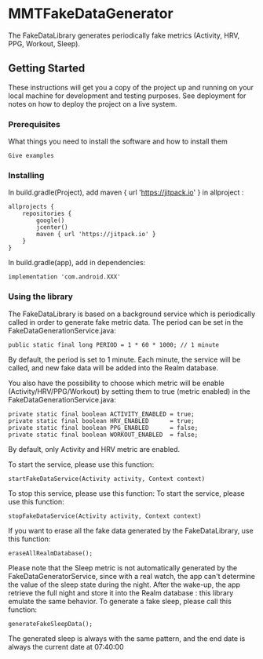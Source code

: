 # MMTFakeDataGenerator

The FakeDataLibrary generates periodically fake metrics (Activity, HRV, PPG, Workout, Sleep).

## Getting Started

These instructions will get you a copy of the project up and running on your local machine for development and testing purposes. See deployment for notes on how to deploy the project on a live system.

### Prerequisites

What things you need to install the software and how to install them

```
Give examples
```

### Installing

In build.gradle(Project), add maven { url 'https://jitpack.io' } in allproject :

```
allprojects {
    repositories {
        google()
        jcenter()
        maven { url 'https://jitpack.io' }
    }
}
```

In build.gradle(app), add in dependencies:

```
implementation 'com.android.XXX'
```


### Using the library

The FakeDataLibrary is based on a background service which is periodically called in order to generate fake metric data.
The period can be set in the FakeDataGenerationService.java:

```
public static final long PERIOD = 1 * 60 * 1000; // 1 minute
```
By default, the period is set to 1 minute.
Each minute, the service will be called, and new fake data will be added into the Realm database.

You also have the possibility to choose which metric will be enable (Activity/HRV/PPG/Workout) by setting them to true (metric enabled) in the FakeDataGenerationService.java:

```
private static final boolean ACTIVITY_ENABLED = true;
private static final boolean HRV_ENABLED      = true;
private static final boolean PPG_ENABLED      = false;
private static final boolean WORKOUT_ENABLED  = false;
```
By default, only Activity and HRV metric are enabled.

To start the service, please use this function:
```
startFakeDataService(Activity activity, Context context)
```

To stop this service, please use this function:
To start the service, please use this function:
```
stopFakeDataService(Activity activity, Context context)
```

If you want to erase all the fake data generated by the FakeDataLibrary, use this function:
```
eraseAllRealmDatabase();
```

Please note that the Sleep metric is not automatically generated by the FakeDataGeneratorService, since with a real watch, the app can't determine the value of the sleep state during the night.
After the wake-up, the app retrieve the full night and store it into the Realm database : this library emulate the same behavior.
To generate a fake sleep, please call this function:
```
generateFakeSleepData();
```
The generated sleep is always with the same pattern, and the end date is always the current date at 07:40:00
